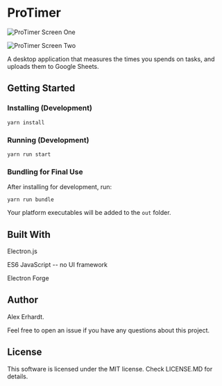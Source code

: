 # ProTimer

![ProTimer Screen One](https://res.cloudinary.com/dxfgtjxiz/image/upload/c_scale,h_288/v1565257105/portfolio/protimer-screenshot.png)

![ProTimer Screen Two](https://res.cloudinary.com/dxfgtjxiz/image/upload/v1565255629/portfolio/protimer-sheets.png)

A desktop application that measures the times you spends on tasks, and 
uploads them to Google Sheets.

## Getting Started

### Installing (Development)

`yarn install`

### Running (Development)

`yarn run start`

### Bundling for Final Use

After installing for development, run:

`yarn run bundle`

Your platform executables will be added to the `out` folder.


## Built With

Electron.js

ES6 JavaScript -- no UI framework

Electron Forge

## Author

Alex Erhardt.

Feel free to open an issue if you have any questions about this project.

## License

This software is licensed under the MIT license. Check LICENSE.MD for details.
